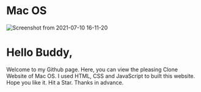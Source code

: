 # Mac OS
![Screenshot from 2021-07-10 16-11-20](https://user-images.githubusercontent.com/67321958/125160403-455f0380-e19a-11eb-828d-7d13049da3a5.png)

# Hello Buddy, 
  Welcome to my Github page. Here, you can view the pleasing Clone Website of Mac OS. 
I used HTML, CSS and JavaScript to built this website.
Hope you like it. 
Hit a Star. Thanks in advance. 
